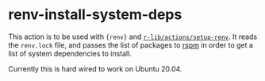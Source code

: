 # renv-install-system-deps

This action is to be used with `{renv}` and [`r-lib/actions/setup-renv`](https://github.com/r-lib/actions/tree/master/setup-renv). It reads the `renv.lock` file, and passes the list of packages to [rspm](https://packagemanager.rstudio.com/) in order to get a list of system dependencies to install.

Currently this is hard wired to work on Ubuntu 20.04.